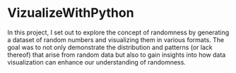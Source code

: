 # VizualizeWithPython


In this project, I set out to explore the concept of randomness by generating a dataset of random numbers and visualizing them in various formats. The goal was to not only demonstrate the distribution and patterns (or lack thereof) that arise from random data but also to gain insights into how data visualization can enhance our understanding of randomness.
